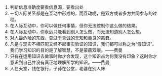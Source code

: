 1. 判断信息准确度要看信息源，要看出处
2. 一切人际关系都是在互动中形成的，而互动呢，是双方或者多方共同参与的过程。
3. 在人际互动中，你可以做任何事情，但你无法控制你这么做的结果。
4. 在人际互动中，你永远只能看到别人怎么做，而无法知道别人怎么想。
5. 对人最危险的东西，莫过于真诚的无知和善良的愚蠢。
6. 凡是与现实不相匹配又经不起事实验证的知识，我们都可以称之为“假知识”。我们学习知识的目的是了解智慧，不是蒙蔽双眼。——费曼
7. 只有在运用知识去做事时你才会发现，这个知识点为何我没有印象？这时你才意识到自己并没有真正地理解所学的知识。——费曼
8. 人在天堂，钱在银行，子孙在公堂，老婆在别人床